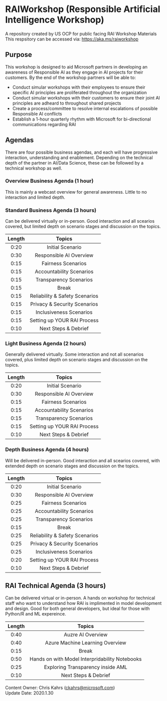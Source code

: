 # RAIWorkshop  (Responsible Artificial Intelligence Workshop)
A repository created by US OCP for public facing RAI Workshop Materials <br>
This respsitory can be accessed via: https://aka.ms/raiworkshop

## Purpose
This workshop is designed to aid Microsoft partners in developing an awareness of Responsible AI as they engage in AI projects for their customers.  By the end of the workshop partners will be able to:
* Conduct simular workshops with their employees to ensure their specific AI principles are proliferated throughout the organization
* Conduct simular workshops with their customers to ensure their joint AI principles are adheard to throughout shared projects
* Create a process/committee to resolve internal escalations of possible Responsible AI conflicts
* Establish a 1-hour quarterly rhythm with Microsoft for bi-directional communications regarding RAI
  

## Agendas
There are four possible business agendas, and each will have progressive interaction, understanding and enablement.  Depending on the technical depth of the partner in AI/Data Science, these can be followed by a technical workshop as well.

### Overview Business Agenda (1 hour)
This is mainly a webcast overview for general awareness.  Little to no interaction and limited depth.

### Standard Business Agenda (3 hours)
Can be delivered virtually or in-person.  Good interaction and all scearios covered, but limited depth on scenario stages and discussion on the topics.

| Length |  Topics                      |
|:------:|:----------------------------:|
| 0:20   |Initial Scenario              |
| 0:30   |Responsible AI Overview       |
| 0:15   |Fairness Scenarios            |
| 0:15   |Accountability Scenarios      |
| 0:15   |Transparency Scenarios        |
| 0:15   |Break                         |
| 0:15   |Reliability & Safety Scenarios|
| 0:15   |Privacy & Security Scenarios  |
| 0:15   |Inclusiveness Scenarios       |
| 0:15   |Setting up YOUR RAI Process   |
| 0:10   |Next Steps & Debrief          |

### Light Business Agenda (2 hours)
Generally delivered virtually.  Some interaction and not all scenarios covered, plus limited depth on scenario stages and discussion on the topics.

| Length |  Topics                    |
|:------:|:--------------------------:|
| 0:20   |Initial Scenario            |
| 0:30   |Responsible AI Overview     |
| 0:15   |Fairness Scenarios          |
| 0:15   |Accountability Scenarios    |
| 0:15   |Transparency Scenarios      |
| 0:15   |Setting up YOUR RAI Process |
| 0:10   |Next Steps & Debrief        |


### Depth Business Agenda (4 hours)
Will be delivered in-person.  Good interaction and all scearios covered, with extended depth on scenario stages and discussion on the topics.

| Length |  Topics                      |
|:------:|:----------------------------:|
| 0:20   |Initial Scenario              |
| 0:30   |Responsible AI Overview       |
| 0:25   |Fairness Scenarios            |
| 0:25   |Accountability Scenarios      |
| 0:25   |Transparency Scenarios        |
| 0:15   |Break                         |
| 0:25   |Reliability & Safety Scenarios|
| 0:25   |Privacy & Security Scenarios  |
| 0:25   |Inclusiveness Scenarios       |
| 0:20   |Setting up YOUR RAI Process   |
| 0:10   |Next Steps & Debrief          |


## RAI Technical Agenda (3 hours)
Can be delivered virtual or in-person.  A hands on workshop for technical staff who want to understand how RAI is implimented in model development and design.  Good for both general developers, but ideal for those with Python/R and ML expereince.

| Length |  Topics                      |
|:------:|:----------------------------:|
| 0:40   |Auzre AI Overview                   |
| 0:40   |Azure Machine Learning Overview       |
| 0:15   |Break                        |
| 0:50   |Hands on with Model Interpridability Notebooks    |
| 0:25   |Exploring Transparency inside AML       |
| 0:10   |Next Steps & Debrief          |

Content Owner: Chris Kahrs (ckahrs@microsoft.com)<br>
Update Date: 2020.1.30
